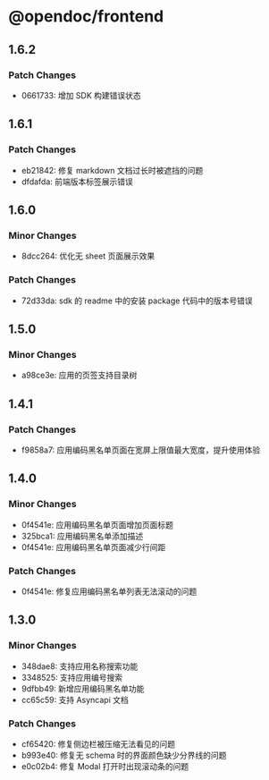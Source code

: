 # @opendoc/frontend

## 1.6.2

### Patch Changes

- 0661733: 增加 SDK 构建错误状态

## 1.6.1

### Patch Changes

- eb21842: 修复 markdown 文档过长时被遮挡的问题
- dfdafda: 前端版本标签展示错误

## 1.6.0

### Minor Changes

- 8dcc264: 优化无 sheet 页面展示效果

### Patch Changes

- 72d33da: sdk 的 readme 中的安装 package 代码中的版本号错误

## 1.5.0

### Minor Changes

- a98ce3e: 应用的页签支持目录树

## 1.4.1

### Patch Changes

- f9858a7: 应用编码黑名单页面在宽屏上限值最大宽度，提升使用体验

## 1.4.0

### Minor Changes

- 0f4541e: 应用编码黑名单页面增加页面标题
- 325bca1: 应用编码黑名单添加描述
- 0f4541e: 应用编码黑名单页面减少行间距

### Patch Changes

- 0f4541e: 修复应用编码黑名单列表无法滚动的问题

## 1.3.0

### Minor Changes

- 348dae8: 支持应用名称搜索功能
- 3348525: 支持应用编号搜索
- 9dfbb49: 新增应用编码黑名单功能
- cc65c59: 支持 Asyncapi 文档

### Patch Changes

- cf65420: 修复侧边栏被压缩无法看见的问题
- b993e40: 修复无 schema 时的界面颜色缺少分界线的问题
- e0c02b4: 修复 Modal 打开时<html>出现滚动条的问题
